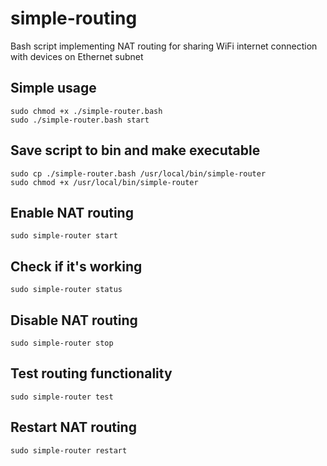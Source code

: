 # simple-routing

Bash script implementing NAT routing for sharing WiFi internet connection with devices on Ethernet subnet

## Simple usage

```
sudo chmod +x ./simple-router.bash
sudo ./simple-router.bash start
```

## Save script to bin and make executable

```
sudo cp ./simple-router.bash /usr/local/bin/simple-router
sudo chmod +x /usr/local/bin/simple-router
```

## Enable NAT routing

```
sudo simple-router start
```

## Check if it's working

```
sudo simple-router status
```

## Disable NAT routing

```
sudo simple-router stop
```

## Test routing functionality

```
sudo simple-router test
```

## Restart NAT routing

```
sudo simple-router restart
```
